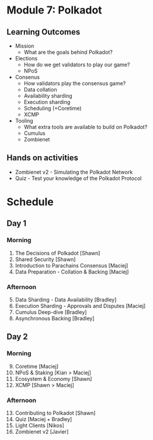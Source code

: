 # Module 7: Polkadot

## Learning Outcomes

* Mission
    * What are the goals behind Polkadot?
* Elections
    * How do we get validators to play our game?
    * NPoS
* Consenus
    * How validators play the consensus game?
    * Data collation
    * Availability sharding
    * Execution sharding
    * Scheduling (+Coretime)
    * XCMP
* Tooling
    * What extra tools are available to build on Polkadot?
    * Cumulus
    * Zombienet

## Hands on activities

- Zombienet v2 - Simulating the Polkadot Network
- Quiz - Test your knowledge of the Polkadot Protocol

# Schedule

## Day 1

### Morning

1. The Decisions of Polkadot [Shawn]
1. Shared Security [Shawn]
1. Introduction to Parachains Consensus [Maciej]
1. Data Preparation - Collation & Backing [Maciej]

### Afternoon

5. Data Sharding - Data Availability [Bradley]
1. Execution Sharding - Approvals and Disputes [Maciej]
1. Cumulus Deep-dive [Bradley]
1. Asynchronous Backing [Bradley]

## Day 2

### Morning

9. Coretime [Maciej]
1. NPoS & Staking [Kian > Maciej]
1. Ecosystem & Economy [Shawn]
1. XCMP [Shawn > Maciej]

### Afternoon

13. Contributing to Polkadot [Shawn]
1. Quiz [Maciej + Bradley]
1. Light Clients [Nikos]
1. Zombienet v2 [Javier]

